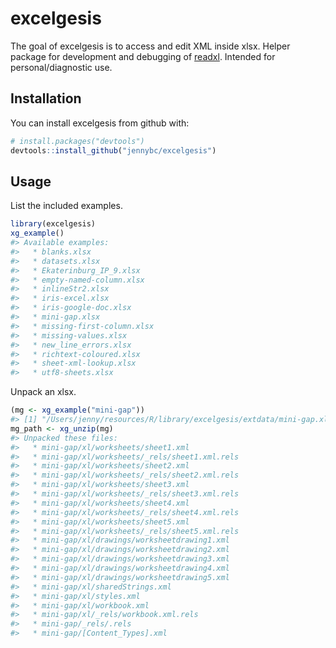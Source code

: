 
<!-- README.md is generated from README.Rmd. Please edit that file -->
excelgesis
==========

The goal of excelgesis is to access and edit XML inside xlsx. Helper package for development and debugging of [readxl](https://github.com/hadley/readxl). Intended for personal/diagnostic use.

Installation
------------

You can install excelgesis from github with:

``` r
# install.packages("devtools")
devtools::install_github("jennybc/excelgesis")
```

Usage
-----

List the included examples.

``` r
library(excelgesis)
xg_example()
#> Available examples:
#>   * blanks.xlsx
#>   * datasets.xlsx
#>   * Ekaterinburg_IP_9.xlsx
#>   * empty-named-column.xlsx
#>   * inlineStr2.xlsx
#>   * iris-excel.xlsx
#>   * iris-google-doc.xlsx
#>   * mini-gap.xlsx
#>   * missing-first-column.xlsx
#>   * missing-values.xlsx
#>   * new_line_errors.xlsx
#>   * richtext-coloured.xlsx
#>   * sheet-xml-lookup.xlsx
#>   * utf8-sheets.xlsx
```

Unpack an xlsx.

``` r
(mg <- xg_example("mini-gap"))
#> [1] "/Users/jenny/resources/R/library/excelgesis/extdata/mini-gap.xlsx"
mg_path <- xg_unzip(mg)
#> Unpacked these files:
#>   * mini-gap/xl/worksheets/sheet1.xml
#>   * mini-gap/xl/worksheets/_rels/sheet1.xml.rels
#>   * mini-gap/xl/worksheets/sheet2.xml
#>   * mini-gap/xl/worksheets/_rels/sheet2.xml.rels
#>   * mini-gap/xl/worksheets/sheet3.xml
#>   * mini-gap/xl/worksheets/_rels/sheet3.xml.rels
#>   * mini-gap/xl/worksheets/sheet4.xml
#>   * mini-gap/xl/worksheets/_rels/sheet4.xml.rels
#>   * mini-gap/xl/worksheets/sheet5.xml
#>   * mini-gap/xl/worksheets/_rels/sheet5.xml.rels
#>   * mini-gap/xl/drawings/worksheetdrawing1.xml
#>   * mini-gap/xl/drawings/worksheetdrawing2.xml
#>   * mini-gap/xl/drawings/worksheetdrawing3.xml
#>   * mini-gap/xl/drawings/worksheetdrawing4.xml
#>   * mini-gap/xl/drawings/worksheetdrawing5.xml
#>   * mini-gap/xl/sharedStrings.xml
#>   * mini-gap/xl/styles.xml
#>   * mini-gap/xl/workbook.xml
#>   * mini-gap/xl/_rels/workbook.xml.rels
#>   * mini-gap/_rels/.rels
#>   * mini-gap/[Content_Types].xml
```
